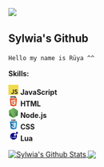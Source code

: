 ![](https://cdn.discordapp.com/attachments/769531308769804318/812630322599559198/github2.png)


## Sylwia's Github

```css
Hello my name is Rüya ^^
```
 
**Skills:**  

<code><img height="20" src="https://raw.githubusercontent.com/github/explore/80688e429a7d4ef2fca1e82350fe8e3517d3494d/topics/javascript/javascript.png"></code> **JavaScript**<br> 
<code><img height="20" src="https://raw.githubusercontent.com/github/explore/5c058a388828bb5fde0bcafd4bc867b5bb3f26f3/topics/html/html.png"></code> **HTML** <br>
<code><img height="20" src="https://raw.githubusercontent.com/github/explore/80688e429a7d4ef2fca1e82350fe8e3517d3494d/topics/nodejs/nodejs.png"></code> **Node.js** <br>
<code><img height="20" src="https://raw.githubusercontent.com/github/explore/80688e429a7d4ef2fca1e82350fe8e3517d3494d/topics/css/css.png"></code> **CSS**<br>
<code><img height="20" src="https://raw.githubusercontent.com/github/explore/80688e429a7d4ef2fca1e82350fe8e3517d3494d/topics/lua/lua.png"></code> **Lua**<br>


<a href="https://github.com/SylwiaTheDev">
  <img align="center" src="https://github-readme-stats.anuraghazra1.vercel.app/api?username=SylwiaTheDev&show_icons=true&include_all_commits=true&theme=material-palenight" alt="Sylwia's Github Stats" />
</a>
<a href="https://instagram.com/ruyagoruyorumsanki/">
  <!-- Change the `github-readme-stats.anuraghazra1.vercel.app` to `github-readme-stats.vercel.app`  -->
  <img align="center" src="https://github-readme-stats.anuraghazra1.vercel.app/api/top-langs/?username=SylwiaTheDev&layout=compact&theme=material-palenight" />
</a> 

